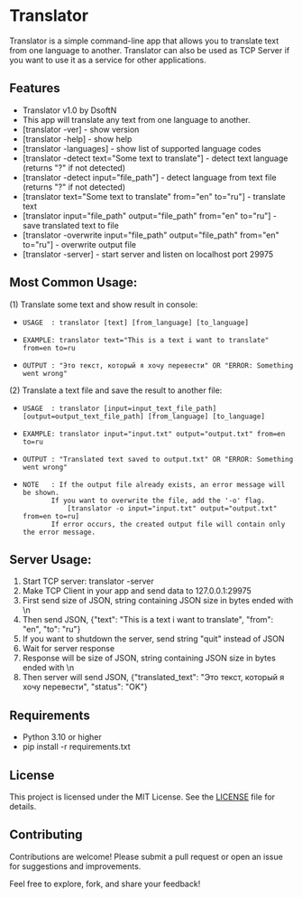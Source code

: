 # Translator

Translator is a simple command-line app that allows you to translate text from one language to another.
Translator can also be used as TCP Server if you want to use it as a service for other applications.

## Features
- Translator v1.0 by DsoftN
- This app will translate any text from one language to another.
- [translator -ver] - show version
- [translator -help] - show help
- [translator -languages] - show list of supported language codes
- [translator -detect text="Some text to translate"] - detect text language (returns "?" if not detected)
- [translator -detect input="file_path"] - detect language from text file (returns "?" if not detected)
- [translator text="Some text to translate" from="en" to="ru"] - translate text
- [translator input="file_path" output="file_path" from="en" to="ru"] - save translated text to file
- [translator -overwrite input="file_path" output="file_path" from="en" to="ru"] - overwrite output file
- [translator -server] - start server and listen on localhost port 29975

## Most Common Usage:

(1) Translate some text and show result in console:
-     USAGE  : translator [text] [from_language] [to_language]
-     EXAMPLE: translator text="This is a text i want to translate" from=en to=ru
-     OUTPUT : "Это текст, который я хочу перевести" OR "ERROR: Something went wrong"

(2) Translate a text file and save the result to another file:
-     USAGE  : translator [input=input_text_file_path] [output=output_text_file_path] [from_language] [to_language]
-     EXAMPLE: translator input="input.txt" output="output.txt" from=en to=ru
-     OUTPUT : "Translated text saved to output.txt" OR "ERROR: Something went wrong"
-     NOTE   : If the output file already exists, an error message will be shown.
             If you want to overwrite the file, add the '-o' flag.
                 [translator -o input="input.txt" output="output.txt" from=en to=ru]
             If error occurs, the created output file will contain only the error message.

## Server Usage:
1)  Start TCP server: translator -server
2)  Make TCP Client in your app and send data to 127.0.0.1:29975
3)  First send size of JSON, string containing JSON size in bytes ended with \\n
4)  Then send JSON, {"text": "This is a text i want to translate", "from": "en", "to": "ru"}
5)  If you want to shutdown the server, send string "quit" instead of JSON
6)  Wait for server response
7)  Response will be size of JSON, string containing JSON size in bytes ended with \\n
8)  Then server will send JSON, {"translated_text": "Это текст, который я хочу перевести", "status": "OK"}

## Requirements
- Python 3.10 or higher
- pip install -r requirements.txt

## License
This project is licensed under the MIT License. See the [LICENSE](LICENSE) file for details.

## Contributing
Contributions are welcome! Please submit a pull request or open an issue for suggestions and improvements.

Feel free to explore, fork, and share your feedback!
